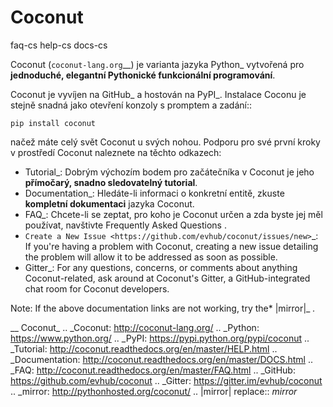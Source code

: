 # Coconut

<!-- MarkdownTOC -->

   faq-cs
   help-cs
   docs-cs 

Coconut (`coconut-lang.org`__) je varianta jazyka Python_ vytvořená pro **jednoduché, elegantní Pythonické funkcionální programování**.

Coconut je vyvíjen na GitHub_ a hostován na PyPI_. Instalace Coconu je stejně snadná jako otevření konzoly s promptem a zadání::

    pip install coconut

načež máte celý svět Coconut u svých nohou. Podporu pro své první kroky v prostředí Coconut naleznete na těchto odkazech:

* Tutorial_: Dobrým výchozím bodem pro začátečníka v Coconut je jeho **přímočarý, snadno sledovatelný tutorial**.
* Documentation_: Hledáte-li informaci o konkretní entitě, zkuste **kompletní dokumentaci** jazyka Coconut.
* FAQ_: Chcete-li se zeptat, pro koho je Coconut určen a zda byste jej měl používat, navštivte Frequently Asked Questions .
* `Create a New Issue <https://github.com/evhub/coconut/issues/new>`_: If you're having a problem with Coconut, creating a new issue detailing the problem will allow it to be addressed as soon as possible.
* Gitter_: For any questions, concerns, or comments about anything Coconut-related, ask around at Coconut's Gitter, a GitHub-integrated chat room for Coconut developers.

Note: If the above documentation links are not working, try the* |mirror|_ *.*

__ Coconut_
.. _Coconut: http://coconut-lang.org/
.. _Python: https://www.python.org/
.. _PyPI: https://pypi.python.org/pypi/coconut
.. _Tutorial: http://coconut.readthedocs.org/en/master/HELP.html
.. _Documentation: http://coconut.readthedocs.org/en/master/DOCS.html
.. _FAQ: http://coconut.readthedocs.org/en/master/FAQ.html
.. _GitHub: https://github.com/evhub/coconut
.. _Gitter: https://gitter.im/evhub/coconut
.. _mirror: http://pythonhosted.org/coconut/
.. |mirror| replace:: *mirror*